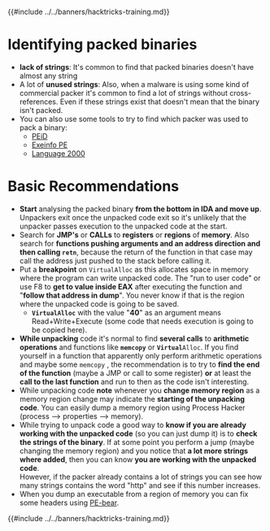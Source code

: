 {{#include ../../banners/hacktricks-training.md}}

# Identifying packed binaries

- **lack of strings**: It's common to find that packed binaries doesn't have almost any string
- A lot of **unused strings**: Also, when a malware is using some kind of commercial packer it's common to find a lot of strings without cross-references. Even if these strings exist that doesn't mean that the binary isn't packed.
- You can also use some tools to try to find which packer was used to pack a binary:
  - [PEiD](http://www.softpedia.com/get/Programming/Packers-Crypters-Protectors/PEiD-updated.shtml)
  - [Exeinfo PE](http://www.softpedia.com/get/Programming/Packers-Crypters-Protectors/ExEinfo-PE.shtml)
  - [Language 2000](http://farrokhi.net/language/)

# Basic Recommendations

- **Start** analysing the packed binary **from the bottom in IDA and move up**. Unpackers exit once the unpacked code exit so it's unlikely that the unpacker passes execution to the unpacked code at the start.
- Search for **JMP's** or **CALLs** to **registers** or **regions** of **memory**. Also search for **functions pushing arguments and an address direction and then calling `retn`**, because the return of the function in that case may call the address just pushed to the stack before calling it.
- Put a **breakpoint** on `VirtualAlloc` as this allocates space in memory where the program can write unpacked code. The "run to user code" or use F8 to **get to value inside EAX** after executing the function and "**follow that address in dump**". You never know if that is the region where the unpacked code is going to be saved.
  - **`VirtualAlloc`** with the value "**40**" as an argument means Read+Write+Execute (some code that needs execution is going to be copied here).
- **While unpacking** code it's normal to find **several calls** to **arithmetic operations** and functions like **`memcopy`** or **`Virtual`**`Alloc`. If you find yourself in a function that apparently only perform arithmetic operations and maybe some `memcopy` , the recommendation is to try to **find the end of the function** (maybe a JMP or call to some register) **or** at least the **call to the last function** and run to then as the code isn't interesting.
- While unpacking code **note** whenever you **change memory region** as a memory region change may indicate the **starting of the unpacking code**. You can easily dump a memory region using Process Hacker (process --> properties --> memory).
- While trying to unpack code a good way to **know if you are already working with the unpacked code** (so you can just dump it) is to **check the strings of the binary**. If at some point you perform a jump (maybe changing the memory region) and you notice that **a lot more strings where added**, then you can know **you are working with the unpacked code**.\
  However, if the packer already contains a lot of strings you can see how many strings contains the word "http" and see if this number increases.
- When you dump an executable from a region of memory you can fix some headers using [PE-bear](https://github.com/hasherezade/pe-bear-releases/releases).

{{#include ../../banners/hacktricks-training.md}}
